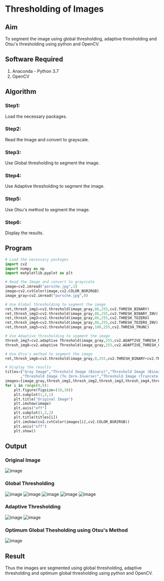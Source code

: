 # Thresholding of Images
## Aim
To segment the image using global thresholding, adaptive thresholding and Otsu's thresholding using python and OpenCV.

## Software Required
1. Anaconda - Python 3.7
2. OpenCV

## Algorithm

### Step1:
Load the necessary packages.
<br>

### Step2:
Read the Image and convert to grayscale.
<br>

### Step3:
Use Global thresholding to segment the image.
<br>

### Step4:
Use Adaptive thresholding to segment the image.
<br>

### Step5:
Use Otsu's method to segment the image.
<br>
### Step6:
Display the results.
<br>

## Program

```python
# Load the necessary packages
import cv2
import numpy as np
import matplotlib.pyplot as plt

# Read the Image and convert to grayscale
image=cv2.imread("porsche.jpg",1)
image=cv2.cvtColor(image,cv2.COLOR_BGR2RGB)
image_gray=cv2.imread("porsche.jpg",0)

# Use Global thresholding to segment the image
ret,thresh_img1=cv2.threshold(image_gray,86,255,cv2.THRESH_BINARY)
ret,thresh_img2=cv2.threshold(image_gray,86,255,cv2.THRESH_BINARY_INV)
ret,thresh_img3=cv2.threshold(image_gray,86,255,cv2.THRESH_TOZERO)
ret,thresh_img4=cv2.threshold(image_gray,86,255,cv2.THRESH_TOZERO_INV)
ret,thresh_img5=cv2.threshold(image_gray,100,255,cv2.THRESH_TRUNC)

# Use Adaptive thresholding to segment the image
thresh_img7=cv2.adaptive Threshold(image_gray,255,cv2.ADAPTIVE_THRESH_MEAN_C,cv2.THRESH_BINARY,11,2)
thresh_img8=cv2.adaptive Threshold(image_gray,255,cv2.ADAPTIVE_THRESH_GAUSSIAN_C,cv2.THRESH_BINARY,11,2)

# Use Otsu's method to segment the image 
ret,thresh_img6=cv2.threshold(image_gray,0,255,cv2.THRESH_BINARY+cv2.THRESH_OTSU)

# Display the results
titles=["Gray Image","Threshold Image (Binary)","Threshold Image (Binary Inverse)","Threshold Image (To Zero)"
       ,"Threshold Image (To Zero-Inverse)","Threshold Image (Truncate)","Otsu","Adaptive Threshold (Mean)","Adaptive Threshold (Gaussian)"]
images=[image_gray,thresh_img1,thresh_img2,thresh_img3,thresh_img4,thresh_img5,thresh_img6,thresh_img7,thresh_img8]
for i in range(0,9):
    plt.figure(figsize=(10,10))
    plt.subplot(1,2,1)
    plt.title("Original Image")
    plt.imshow(image)
    plt.axis("off")
    plt.subplot(1,2,2)
    plt.title(titles[i])
    plt.imshow(cv2.cvtColor(images[i],cv2.COLOR_BGR2RGB))
    plt.axis("off")
    plt.show()
```
## Output

### Original Image
![image](https://user-images.githubusercontent.com/103049243/171176976-ae04f80b-bbe3-4812-9360-cd2b0ea2d704.png)

### Global Thresholding
![image](https://user-images.githubusercontent.com/103049243/171177023-9f6f3255-17d1-4c9e-bed5-38cabf50d1cc.png)
![image](https://user-images.githubusercontent.com/103049243/171177102-2091d682-f7f6-43c9-9cf5-e1705f4e8f6e.png)
![image](https://user-images.githubusercontent.com/103049243/171177179-8545cfc5-b385-4153-b7b2-a83aae6c7777.png)
![image](https://user-images.githubusercontent.com/103049243/171177233-d6b63b3e-2452-44b0-865f-938af1645a73.png)
![image](https://user-images.githubusercontent.com/103049243/171177274-432de8de-8923-4e91-a7af-e83fdc852185.png)

### Adaptive Thresholding
![image](https://user-images.githubusercontent.com/103049243/171177328-f678a58a-412a-4f43-8e86-123d7874f370.png)
![image](https://user-images.githubusercontent.com/103049243/171177373-a1eaeb4d-e7c6-4ea7-be48-9d3d6043dff6.png)

### Optimum Global Thesholding using Otsu's Method
![image](https://user-images.githubusercontent.com/103049243/171177446-252ad7ea-247a-4237-8aa1-a3fe0791496e.png)

## Result
Thus the images are segmented using global thresholding, adaptive thresholding and optimum global thresholding using python and OpenCV.

